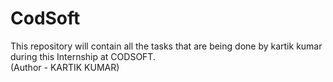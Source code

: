# CodSoft
This repository will contain all the tasks that are being done by kartik kumar during this Internship at CODSOFT.
<br>
(Author - KARTIK KUMAR)
